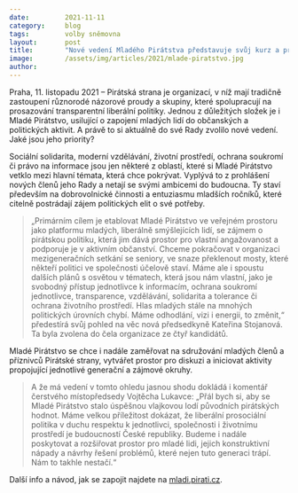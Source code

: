 ```yaml
---
date:         2021-11-11
category:     blog
tags:         volby sněmovna
layout:       post
title:        "Nové vedení Mladého Pirátstva představuje svůj kurz a priority"
image:        /assets/img/articles/2021/mlade-piratstvo.jpg
author:       
---
```




Praha, 11. listopadu 2021 – Pirátská strana je organizací, v níž mají tradičně zastoupení různorodé názorové proudy a skupiny, které spolupracují na prosazování transparentní liberální politiky. Jednou z důležitých složek je i Mladé Pirátstvo, usilující o zapojení mladých lidí do občanských a politických aktivit. A právě to si aktuálně do své Rady zvolilo nové vedení. Jaké jsou jeho priority?

Sociální solidarita, moderní vzdělávání, životní prostředí, ochrana soukromí či právo na  informace jsou jen některé z oblastí, které si Mladé Pirátstvo vetklo mezi hlavní témata, která chce pokrývat. Vyplývá to z prohlášení nových členů jeho Rady a netají se svými ambicemi do budoucna. Ty staví především na dobrovolnické činnosti a entuziasmu mladších ročníků, které citelně postrádají zájem politických elit o své potřeby.

> „Primárním cílem je etablovat Mladé Pirátstvo ve veřejném prostoru jako platformu mladých, liberálně smýšlejících lidí, se zájmem o pirátskou politiku, která jim dává prostor pro vlastní angažovanost a podporuje je v aktivním občanství. Chceme pokračovat v organizaci mezigeneračních setkání se seniory, ve snaze překlenout mosty, které někteří politici ve společnosti účelově staví. Máme ale i spoustu dalších plánů s osvětou v tématech, která jsou nám vlastní, jako je svobodný přístup jednotlivce k informacím, ochrana soukromí jednotlivce, transparence, vzdělávání, solidarita a tolerance či ochrana životního prostředí. Hlas mladých stále na mnohých politických úrovních chybí. Máme odhodlání, vizi i energii, to změnit,“ předestírá svůj pohled na věc nová předsedkyně Kateřina Stojanová. Ta byla zvolena do čela organizace ze čtyř kandidátů.

Mladé Pirátstvo se chce i nadále zaměřovat na sdružování mladých členů a příznivců Pirátské strany, vytvářet prostor pro diskuzi a iniciovat aktivity propojující jednotlivé generační a zájmové okruhy.

> A že má vedení v tomto ohledu jasnou shodu dokládá i komentář čerstvého místopředsedy Vojtěcha Lukavce: „Přál bych si, aby se Mladé Pirátstvo stalo úspěšnou vlajkovou lodí původních pirátských hodnot. Máme velkou příležitost dokázat, že liberální prosociální politika v duchu respektu k jednotlivci, společnosti i životnímu prostředí je budoucností České republiky. Budeme i nadále poskytovat a rozšiřovat prostor pro mladé lidi, jejich konstruktivní nápady a návrhy řešení problémů, které nejen tuto generaci trápí. Nám to takhle nestačí.“

Další info a návod, jak se zapojit najdete na [mladi.pirati.cz](https://mladi.pirati.cz/).

